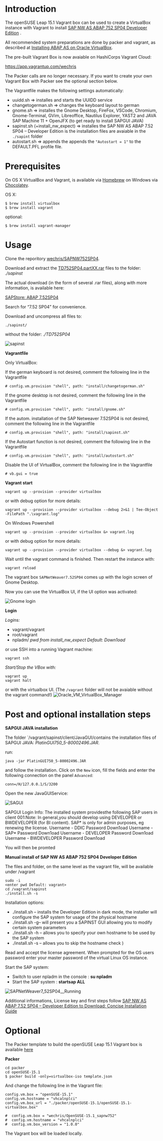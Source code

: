 Introduction
============
The openSUSE Leap 15.1 Vagrant box can be used to create a VirtualBox instance with Vagrant to install [SAP NW AS ABAP 752 SP04 Developer Edition](https://blogs.sap.com/2019/07/01/as-abap-752-sp04-developer-edition-to-download/) .
 
 All recommended system preparations are done by packer and vagrant, as described at [Installing ABAP AS on Oracle VirtualBox](https://www.sap.com/documents/2019/09/32638f18-687d-0010-87a3-c30de2ffd8ff.html).

 The pre-built Vagrant Box is now avaiable on HashiCorps Vagrant Cloud:

 https://app.vagrantup.com/wechris

 The Packer calls are no longer necessary. If you want to create your own Vagrant Box with Packer see the optional section below.

 The Vagrantfile makes the following settings automatically:
 - uuidd.sh => installes and starts the UUIDD service
 - changetogerman.sh => changes the keyboard layout to german
 - gnome.sh => installes the Gnome Desktop, FireFox, VSCode, Chromium, Gnome-Terminal, GVim, Libreoffice, Nautilus Explorer, YAST2 and JAVA SAP Machine 11 + OpenJFX (to get ready to install SAPGUI JAVA)
 - sapinst.sh (+install_nw_expect) => installes the SAP NW AS ABAP 7.52 SP04 – Developer Edition is the installation files are avaiable in the `./sapint` folder
 - autostart.sh => appends the appends the `"Autostart = 1"` to the DEFAULT.PFL profile file.
 
Prerequisites
=============
 
On OS X VirtualBox and Vagrant, is available via [Homebrew](http://brew.sh/) on Windows via [Chocolatey](https://chocolatey.org).

OS X: 
```
$ brew install virtualbox
$ brew install vagrant
```
optional:
```
$ brew install vagrant-manager
```
 
Usage
=====
Clone the reporitory [wechris/SAPNW752SP04](https://github.com/wechris/SAPNW752SP04). 

Download and extract the [TD752SP04.partXX.rar](https://developers.sap.com/trials-downloads.html) files to the folder: *./sapinst*

The actual download (in the form of several .rar files), along with more information, is available here:

[SAPStore: ABAP 7.52SP04](https://developers.sap.com/trials-downloads.html)

Search for “7.52 SP04” for convenience.

Download and uncompress all files to:

```
./sapinst/
```
without the folder: *./TD752SP04*

![sapinst](./img/folders.jpg)

**Vagrantfile**

Only VirtualBox:

If the german keyboard is not desired, comment the following line in the Vagrantfile
````
# config.vm.provision "shell", path: "install/changetogerman.sh"
````
If the gnome desktop is not desired, comment the following line in the Vagrantfile
````
# config.vm.provision "shell", path: "install/gnome.sh"
````

If the autom. installation of the SAP Netweaver 7.52SP04 is not desired, comment the following line in the Vagrantfile
````
# config.vm.provision "shell", path: "install/sapinst.sh"
````

If the Autostart function is not desired, comment the following line in the Vagrantfile

````
# config.vm.provision "shell", path: "install/autostart.sh"
````

Disable the UI of VirtualBox, comment the following line in the Vagrantfile

````
# vb.gui = true
````

**Vagrant start**

```
vagrant up --provision --provider virtualbox
```
or with debug option for more details:
```
vagrant up --provision --provider virtualbox --debug 2>&1 | Tee-Object -FilePath ".\vagrant.log"
```
On Windows Powershell
```
vagrant up --provision --provider virtualbox &> vagrant.log
```
or with debug option for more details:
```
vagrant up --provision --provider virtualbox --debug &> vagrant.log
```

Wait until the vagrant command is finished. Then restart the instance with:
```
vagrant reload
```

The vagrant box `SAPNetWeaver7.52SP04` comes up with the login screen of Gnome Desktop.



Now you can use the VirtualBox UI, if the UI option was activated:

![Gnome login](./img/gnome_login.jpg)

**Login**

*Logins:*
- vagrant/vagrant
- root/vagrant
- npladm/ *pwd from install_nw_expect Default: Down1oad*

or use SSH into a running Vagrant machine:
```
vagrant ssh
```

*Start/Stop the VBox with:*
````
vagrant up
vagrant halt
````
or with the virtualbox UI. (The `/vagrant` folder will not be avaiable without the vagrant command!)
![Oracle_VM_VirtualBox_Manager](./img/Oracle_VM_VirtualBox_Manager.jpg)

Post and optional installation steps
===

**SAPGUI JAVA installation**

The folder `/vagrant/sapinst/client/JavaGUI/contains the installation files of SAPGUI JAVA: _PlatinGUI750_5-80002496.JAR_.

run:
```
java -jar PlatinGUI750_5-80002496.JAR
```
and follow the installation. Click on the `New` icon, fill the fields and enter the following connection on the panel `Advanced`:
````
conn=/H/127.0.0.1/S/3200
````
Open the new JavaGUIService:

![SAGUI](./img/sapgui.jpg)

SAPGUI Login Info: 
The installed system providesthe following SAP users in client 001:Note: In general,you should develop using DEVELOPER or BWDEVELOPER (for BI content). SAP* is only for admin purposes, eg renewing the license.
Username - DDIC           Password Down1oad
Username - SAP*           Password Down1oad
Username - DEVELOPER      Password Down1oad
Username - BWDEVELOPER    Password Down1oad

You will then be promted 

**Manual install of SAP NW AS ABAP 752 SP04 Developer Edition**

The files and folder, on the same level as the vagrant file, will be available under /vagrant
````
sudo -i
<enter pwd Default: vagrant>
cd /vagrant/sapinst
./install.sh -s
````
Installation options:

* ./install.sh – installs the Developer Edition in dark mode, the installer will configure the SAP system for usage of the physical hostname
* ./install.sh -g– will present you a SAPINST GUI allowing you to modify certain system parameters
* ./install.sh -h <own hostname>– allows you to specify your own hostname to be used by the SAP system
* ./install.sh -s – allows you to skip the hostname check )

Read and accept the license agreement.
When prompted for the OS users password enter your master password of the virtual Linux OS instance.

Start the SAP system:
- Switch to user npladm in the console : **su npladm**
- Start the SAP system : **startsap ALL**

![SAPNetWeaver7_52SP04__Running](./img/SAPNetWeaver7_52SP04__Running.jpg)

Additional informations, License key and first steps follow [SAP NW AS ABAP 7.52 SP04 – Developer Edition to Download: Concise Installation Guide](https://blogs.sap.com/2019/10/01/as-abap-7.52-sp04-developer-edition-concise-installation-guide/)

Optional
=====

The Packer template to build the openSUSE Leap 15.1 Vagrant box is available [here](https://github.com/wechris/SAPNW752SP04/tree/master/packer/openSUSE-Leap-15.1)

**Packer** 
```
cd packer
cd openSUSE-15.1
$ packer build -only=virtualbox-iso template.json
```

And change the following line in the Vagrant file:
```
config.vm.box = "openSUSE-15.1"
config.vm.hostname = "vhcalnplci"
config.vm.box_url = "./packer/openSUSE-15.1/openSUSE-15.1-virtualbox.box"

#  config.vm.box = "wechris/OpenSUSE-15.1_sapnw752"
#  config.vm.hostname = "vhcalnplci"
#  config.vm.box_version = "1.0.0"
```
The Vagrant box will be loaded locally.
